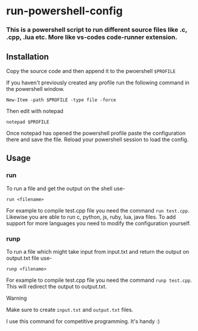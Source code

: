 # run-powershell-config
###  This is a powershell script to run different source files like .c, .cpp, .lua etc. More like vs-codes code-runner extension.

## Installation
Copy the source code and then append it to the pwoershell `$PROFILE`

If you haven't previously created any profile run the following command in the powershell window.

```
New-Item -path $PROFILE -type file -force
```
Then edit with notepad 
```
notepad $PROFILE
```
Once notepad has opened the powershell profile paste the configuration there and save the file. Reload your powershell session to load the config.

## Usage
### run
To run a file and get the output on the shell use-
```
run <filename>
```
For example to compile test.cpp file you need the command `run test.cpp`. Likewise you are able to run c, python, js, ruby, lua, java files. To add support for more languages you need to modify the configuration yourself. 

### runp
To run a file which might take input from input.txt and return the output on output.txt file use-
```
runp <filename>
```
For example to compile test.cpp file you need the command `runp test.cpp`. This will redirect the output to output.txt. 
> [!WARNING]  
> Make sure to create `input.txt` and `output.txt` files.

I use this command for competitive programming. It's handy :)
